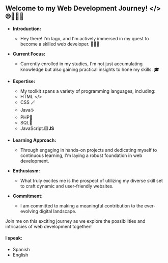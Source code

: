 ## Welcome to my Web Development Journey! </> 🌐👨🏻‍💻

- **Introduction:**
  - Hey there! I'm Iago, and I'm actively immersed in my quest to become a skilled web developer. 👨🏻‍💻

- **Current Focus:**
  - Currently enrolled in my studies, I'm not just accumulating knowledge but also gaining practical insights to hone       my skills.   🎓

- **Expertise:**
  - My toolkit spans a variety of programming languages, including:
  -  HTML </>
  -  CSS 🪄
  -  Java☕
  -  PHP🐘
  -  SQL🐬
  -  JavaScript.🟨**JS**

- **Learning Approach:**
  - Through engaging in hands-on projects and dedicating myself to continuous learning, I'm laying a robust foundation       in web development.

- **Enthusiasm:**
  - What truly excites me is the prospect of utilizing my diverse skill set to craft dynamic and user-friendly websites.

- **Commitment:**
  - I am committed to making a meaningful contribution to the ever-evolving digital landscape.

Join me on this exciting journey as we explore the possibilities and intricacies of web development together!
                                                                                                            
#### I speak:
  - Spanish
  - English
                                                                                                       
                                                                                                       
                                                                                                        
                                                                                                              
